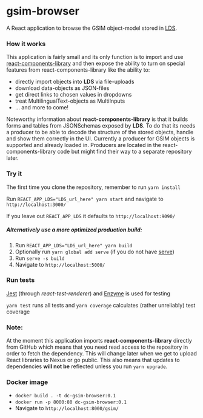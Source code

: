 # gsim-browser
A React application to browse the GSIM object-model stored in [LDS](https://github.com/statisticsnorway/linked-data-store-documentation).

### How it works
This application is fairly small and its only function is to import and use 
[react-components-library](https://github.com/statisticsnorway/dc-react-components-library) and then expose the ability to
turn on special features from react-components-library like the ability to:

  * directly import objects into **LDS** via file-uploads
  * download data-objects as JSON-files
  * get direct links to chosen values in dropdowns
  * treat MultilingualText-objects as MultiInputs
  * ... and more to come!

Noteworthy information about **react-components-library** is that it builds forms and tables from JSONSchemas exposed by **LDS**.
To do that its needs a producer to be able to decode the structure of the stored objects, handle and show them correctly in the UI.
Currently a producer for GSIM objects is supported and already loaded in. Producers are located in the react-components-library 
code but might find their way to a separate repository later.

### Try it
The first time you clone the repository, remember to run `yarn install`

Run `REACT_APP_LDS="LDS_url_here" yarn start` and navigate to `http://localhost:3000/`

If you leave out `REACT_APP_LDS` it defaults to `http://localhost:9090/`

##### Alternatively use a more optimized production build:
1. Run `REACT_APP_LDS="LDS_url_here" yarn build`
2. Optionally run `yarn global add serve` (if you do not have [serve](https://github.com/zeit/serve/))
3. Run `serve -s build`
4. Navigate to `http://localhost:5000/`

### Run tests
[Jest](https://jestjs.io/en/) (through *react-test-renderer*) and [Enzyme](https://airbnb.io/enzyme/) is used for testing

`yarn test` runs all tests and `yarn coverage` calculates (rather unreliably) test coverage

### Note:
At the moment this application imports **react-components-library** directly from GitHub which means that you need read
access to the repository in order to fetch the dependency. This will change later when we get to upload React libraries
to Nexus or go public. This also means that updates to dependencies **will not be** reflected unless you run `yarn upgrade`.

### Docker image
- `docker build . -t dc-gsim-browser:0.1`
- `docker run -p 8000:80 dc-gsim-browser:0.1`
- Navigate to `http://localhost:8000/gsim/`
